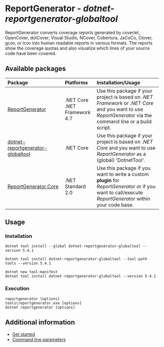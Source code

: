 # ReportGenerator - *dotnet-reportgenerator-globaltool*
ReportGenerator converts coverage reports generated by coverlet, OpenCover, dotCover, Visual Studio, NCover, Cobertura, JaCoCo, Clover, gcov, or lcov into human readable reports in various formats. The reports show the coverage quotas and also visualize which lines of your source code have been covered.

## Available packages

|**Package**|**Platforms**|**Installation/Usage**|
|:----------|:------------|:---------------------|
|[ReportGenerator](https://www.nuget.org/packages/ReportGenerator)|.NET Core<br/>.NET Framework 4.7|Use this package if your project is based on *.NET Framework* or *.NET Core* and you want to use *ReportGenerator* via the command line or a build script.|
|[dotnet-reportgenerator-globaltool](https://www.nuget.org/packages/dotnet-reportgenerator-globaltool)|.NET Core|Use this package if your project is based on *.NET Core* and you want to use *ReportGenerator* as a (global) 'DotnetTool'.|
|[ReportGenerator.Core](https://www.nuget.org/packages/ReportGenerator.Core)|.NET Standard 2.0|Use this package if you want to write a custom **plugin** for *ReportGenerator* or if you want to call/execute *ReportGenerator* within your code base.|

## Usage

### Installation
```
dotnet tool install --global dotnet-reportgenerator-globaltool --version 5.4.1

dotnet tool install dotnet-reportgenerator-globaltool --tool-path tools --version 5.4.1

dotnet new tool-manifest
dotnet tool install dotnet-reportgenerator-globaltool --version 5.4.1
```

### Execution
```
reportgenerator [options]
tools\reportgenerator.exe [options]
dotnet reportgenerator [options]
```

## Additional information
- [Get started](https://reportgenerator.io/getstarted)
- [Command line parameters](https://reportgenerator.io/usage)
